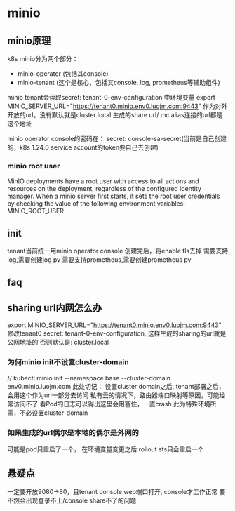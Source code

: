 
# minio



## minio原理

k8s minio分为两个部分： 
  * minio-operator (包括其console)
  * minio-tenant (这个是核心，包括其console, log, prometheus等辅助组件)

minio tenant会读取secret: tenant-0-env-configuration 中环境变量
export MINIO_SERVER_URL="https://tenant0.minio.env0.luojm.com:9443"
作为对外开放的url。没有默认就是cluster.local
生成的share url/ mc alias连接的url都是这个地址

minio operator console的密码在： secret: console-sa-secret(当前是自己创建的，k8s 1.24.0 service account的token要自己去创建)

### minio root user

MinIO deployments have a root user with access to all actions and resources on the deployment, regardless of the configured identity manager. When a minio server first starts, it sets the root user credentials by checking the value of the following environment variables: MINIO_ROOT_USER.

## init

<!-- kubectl create namespace tenant-0
kubectl minio tenant create tenant-0       \
  --servers                 2                    \
  --volumes                 4                   \
  --capacity                200Gi                 \
  --storage-class           local-hostpath \
   --namespace  tenant-0 -->
tenant当前统一用minio operator console
创建完后，将enable tls去掉
需要支持log,需要创建log pv
需要支持prometheus,需要创建prometheus pv

## faq

## sharing url内网怎么办

export MINIO_SERVER_URL="https://tenant0.minio.env0.luojm.com:9443"
修改tenant0 secret: tenant-0-env-configuration, 这样生成的sharing的url就是公网地址的
否则默认是: cluster.local

### 为何minio init不设置cluster-domain

// kubectl minio init --namespace base --cluster-domain env0.minio.luojm.com
此处切记： 设置cluster domain之后, tenant部署之后，会用这个作为url一部分去访问
私有云的情况下，路由器端口映射等原因，可能经常访问不了
看Pod的日志可以得出这里会阻塞住，一直crash
此为特殊环境所需，不必设置cluster-domain

### 如果生成的url偶尔是本地的偶尔是外网的

可能是pod只重启了一个， 在环境变量变更之后
rollout sts只会重启一个

## 悬疑点

 一定要开放9080->80，且tenant console web端口打开, console才工作正常
 要不然会出现登录不上/console share不了的问题

